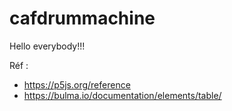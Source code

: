 # cafdrummachine

Hello everybody!!!

Réf : 
  - https://p5js.org/reference
  - https://bulma.io/documentation/elements/table/
